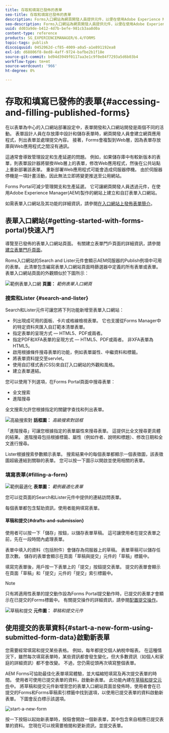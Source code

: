 ```yaml
---
title: 存取和填寫已發佈的表單
seo-title: 存取和填寫已發佈的表單
description: Forms入口網站為網頁開發人員提供元件，以便在使用Adobe Experience Manager(AEM)製作的網站上建立和自訂表單入口網站。
seo-description: Forms入口網站為網頁開發人員提供元件，以便在使用Adobe Experience Manager(AEM)製作的網站上建立和自訂表單入口網站。
uuid: dd03a9de-b412-4d7b-befe-981cb3aa8d0a
content-type: reference
products: SG_EXPERIENCEMANAGER/6.4/FORMS
topic-tags: publish
discoiquuid: 0452062d-cf85-4009-a0a5-a1e891192ea8
exl-id: d68806f8-8ed8-4aff-9724-bafbe2b1f18e
source-git-commit: bd94d3949f0117aa3e1c9f0e84f7293a5d6b03b4
workflow-type: tm+mt
source-wordcount: '966'
ht-degree: 0%

---
```


# 存取和填寫已發佈的表單{#accessing-and-filling-published-forms}

在以表單為中心的入口網站部署設定中，表單開發和入口網站開發是兩個不同的活動。 表單設計人員在存放庫中設計和儲存表單時，網頁開發人員會建立網頁應用程式，列出表單並處理提交內容。 接著，Forms會複製到Web層，因為表單存放庫與Web應用程式之間沒有通訊。

這通常會導致管理設定和生產延遲的問題。 例如，如果儲存庫中有較新版本的表單，則表單設計器將替換Web層上的表單，修改Web應用程式，然後在公共站點上重新部署該表單。 重新部署Web應用程式可能會造成伺服器停機。 由於伺服器停機是一項計畫活動，因此無法立即將變更推送至公用網站。

Forms Portal可減少管理開支和生產延遲。 它可讓網頁開發人員透過元件，在使用Adobe Experience Manager(AEM)製作的網站上建立和自訂表單入口網站。

如需表單入口網站及其功能的詳細資訊，請參閱[在入口網站上發佈表單簡介](/help/forms/using/introduction-publishing-forms.md)。

## 表單入口網站{#getting-started-with-forms-portal}快速入門

導覽至已發佈的表單入口網站頁面。 有關建立表單門戶頁面的詳細資訊，請參閱[建立表單門戶頁面](/help/forms/using/creating-form-portal-page.md)。

Roms入口網站的Search and Lister元件會顯示AEM伺服器的Publish例項中可用的表單。 此清單包含編寫表單入口網站頁面時篩選器中定義的所有表單或表單。 表單入口網站頁面的外觀類似於下圖所示：

![範例表單入口網 ](assets/forms-portal-page.png)
**頁圖：** *範例表單入口網頁*

### 搜索和Lister {#search-and-lister}

Search和Lister元件可讓您將下列功能新增至表單入口網站：

* 列出現成可用的面板、卡片或格線檢視表單。 它也支援從Forms Manager中的特定資料夾匯入自訂範本清單表單。
* 指定表單的呈現方式 — HTML5、PDF或兩者。
* 指定PDF和XFA表單的呈現方式 — HTML5、PDF或兩者。 非XFA表單為HTML5。
* 啟用根據條件搜尋表單的功能，例如表單屬性、中繼資料和標籤。
* 將表單資料提交至servlet。
* 使用自訂樣式表(CSS)來自訂入口網站的外觀和風格。
* 建立表單連結。

您可以使用下列選項，在Forms Portal頁面中搜尋表單：

* 全文搜索
* 進階搜尋

全文搜索允許您根據指定的關鍵字查找和列出表單。

![高級搜索對](assets/search-panel.png)
**話框圖：** *高級搜索對話框*

「進階搜尋」可讓您根據指定的表單屬性來搜尋表單。 這提供比全文搜尋更具體的結果。 進階搜尋包括根據標籤、屬性（例如作者、說明和標題）、修改日期和全文進行搜尋。

Lister根據搜索參數顯示表單。 搜索結果中的每個表單都顯示一個表徵圖，該表徵圖超級連結到關聯的表單。 您可以按一下圖示以開啟並使用相關的表單。

### 填寫表單{#filling-a-form}

![範例最適化](assets/filling_a_form.png)
**表單圖：** *範例最適化表單*

您可以從頁面的Search和Lister元件中提供的連結訪問表單。

每個表單都包含幫助資訊，使用者能夠填寫表單。

#### 草稿和提交{#drafts-and-submission}

使用者可以按一下「儲存」按鈕，以儲存表單草稿。 這可讓使用者在提交表單之前，先在一段時間內處理表單。

表單中填入的資料（包括附件）會儲存為伺服器上的草稿。 表單草稿可以儲存任意次數。 儲存的表單會顯示在頁面「草稿與提交」元件的「草稿」標籤中。

填寫完表單後，用戶按一下表單上的「提交」按鈕提交表單。 提交的表單會顯示在頁面「草稿」和「提交」元件的「提交」索引標籤中。

>[!NOTE]
>
>只有將適用性表單的提交動作設為Forms Portal提交動作時，已提交的表單才會顯示在已提交的Forms標籤中。 有關提交操作的詳細資訊，請參閱[配置提交操作](/help/forms/using/configuring-submit-actions.md)。

![草稿和提交](assets/draft-submission.png)
**元件圖：** *草稿和提交元件*

## 使用提交的表單資料{#start-a-new-form-using-submitted-form-data}啟動新表單

您需要經常填寫和提交某些表格。 例如，每年都提交個人納稅申報表。 在這種情況下，雖然每次填寫表單時，某些資訊都會發生變化，但大多數資訊（如個人和家庭的詳細資訊）都不會改變。 不過，您仍需從頭再次填寫整個表單。

AEM Forms可協助最佳化表單填寫體驗，並大幅縮短填寫及再次提交表單的時間。 使用者可使用已提交表單的資料，啟動新表單。 此功能內建在[草稿和提交元件](/help/forms/using/draft-submission-component.md)中。 將草稿和提交元件新增至您的表單入口網站頁面並發佈時，使用者會在已提交的Forms和Forms草稿索引標籤中找到選項，以使用已提交表單的資料啟動新表單。 下圖會反白標示該選項。

![start-a-new-form](assets/start-a-new-form.png)

按一下按鈕以起始新表單時，按鈕會開啟一個新表單，其中包含來自相應已提交表單的資料。 您現在可以視需要檢閱和更新資訊，並提交表單。
